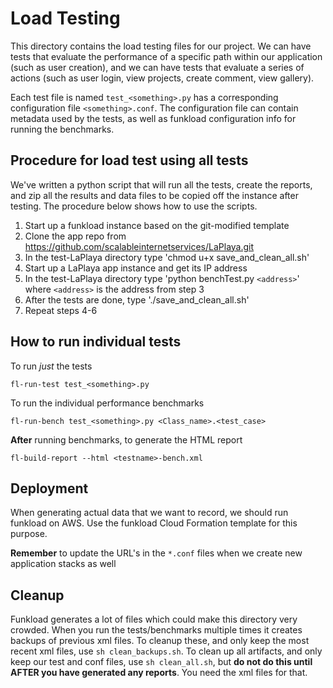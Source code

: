 # Load Testing

This directory contains the load testing files for our project. We can have tests that evaluate the performance of a specific path within our application (such as user creation), and we can have tests that evaluate a series of actions (such as user login, view projects, create comment, view gallery).

Each test file is named `test_<something>.py` has a corresponding configuration file `<something>.conf`. The configuration file can contain metadata used by the tests, as well as funkload configuration info for running the benchmarks. 

## Procedure for load test using all tests

We've written a python script that will run all the tests, create the reports, and zip all the results and data files to be copied off the instance after testing. The procedure below shows how to use the scripts.

1. Start up a funkload instance based on the git-modified template
2. Clone the app repo from https://github.com/scalableinternetservices/LaPlaya.git
3. In the test-LaPlaya directory type 'chmod u+x save_and_clean_all.sh'
4. Start up a LaPlaya app instance and get its IP address
5. In the test-LaPlaya directory type 'python benchTest.py `<address>`' where `<address>` is the address from step 3
6. After the tests are done, type './save_and_clean_all.sh'
7. Repeat steps 4-6

## How to run individual tests

To run *just* the tests

```
fl-run-test test_<something>.py
```

To run the individual performance benchmarks

```
fl-run-bench test_<something>.py <Class_name>.<test_case>
```

**After** running benchmarks, to generate the HTML report

```
fl-build-report --html <testname>-bench.xml
```

## Deployment

When generating actual data that we want to record, we should run funkload on AWS. Use the funkload Cloud Formation template for this purpose. 

**Remember** to update the URL's in the `*.conf` files when we create new application stacks as well

## Cleanup

Funkload generates a lot of files which could make this directory very crowded. When you run the tests/benchmarks multiple times it creates backups of previous xml files. To cleanup these, and only keep the most recent xml files, use `sh clean_backups.sh`. To clean up all artifacts, and only keep our test and conf files, use `sh clean_all.sh`, but **do not do this until AFTER you have generated any reports**. You need the xml files for that.
